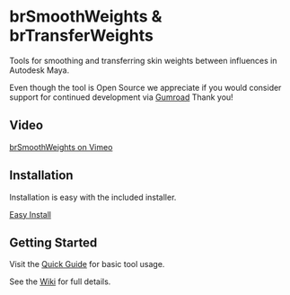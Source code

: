 # brSmoothWeights & brTransferWeights
Tools for smoothing and transferring skin weights between influences in Autodesk Maya.

Even though the tool is Open Source we appreciate if you would consider support for continued development via [Gumroad](https://braverabbit.gumroad.com/l/brSmoothWeightsMaya)
Thank you!

## Video
[brSmoothWeights on Vimeo](https://vimeo.com/304704799)

## Installation
Installation is easy with the included installer.

[Easy Install](https://github.com/IngoClemens/brSmoothWeights/wiki/Installation)

## Getting Started
Visit the [Quick Guide](https://github.com/IngoClemens/brSmoothWeights/wiki/Quick-Guide) for basic tool usage.

See the [Wiki](https://github.com/IngoClemens/brSmoothWeights/wiki) for full details.
